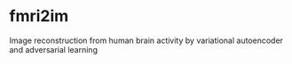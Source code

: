 # fmri2im
Image reconstruction from human brain activity by variational autoencoder and adversarial learning
